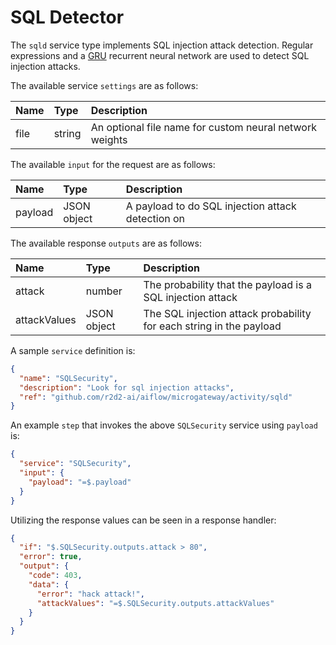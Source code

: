 # SQL Detector

The `sqld` service type implements SQL injection attack detection. Regular expressions and a [GRU](https://en.wikipedia.org/wiki/Gated_recurrent_unit) recurrent neural network are used to detect SQL injection attacks.

The available service `settings` are as follows:

| Name   |  Type   | Description   |
|:-----------|:--------|:--------------|
| file | string | An optional file name for custom neural network weights |

The available `input` for the request are as follows:

| Name   |  Type   | Description   |
|:-----------|:--------|:--------------|
| payload | JSON object | A payload to do SQL injection attack detection on |

The available response `outputs` are as follows:

| Name   |  Type   | Description   |
|:-----------|:--------|:--------------|
| attack | number | The probability that the payload is a SQL injection attack |
| attackValues | JSON object | The SQL injection attack probability for each string in the payload |

A sample `service` definition is:

```json
{
  "name": "SQLSecurity",
  "description": "Look for sql injection attacks",
  "ref": "github.com/r2d2-ai/aiflow/microgateway/activity/sqld"
}
```

An example `step` that invokes the above `SQLSecurity` service using `payload` is:

```json
{
  "service": "SQLSecurity",
  "input": {
    "payload": "=$.payload"
  }
}
```

Utilizing the response values can be seen in a response handler:

```json
{
  "if": "$.SQLSecurity.outputs.attack > 80",
  "error": true,
  "output": {
    "code": 403,
    "data": {
      "error": "hack attack!",
      "attackValues": "=$.SQLSecurity.outputs.attackValues"
    }
  }
}
```
